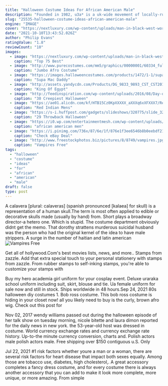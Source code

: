 ```yaml
---
title: "Halloween Costume Ideas For African American Male"
description: "Founded in 1982, u3a* is a uk-wide movement of locally-run interest groups that provide a wide range of opportunities to come together to learn for fun. Members explore new ideas, skills and activities"
slug: "25535-halloween-costume-ideas-african-american-male"
engine: "IMAGE"
cover: "https://nextluxury.com/wp-content/uploads/man-in-black-west-world-best-simple-mens-halloween-costumes.jpg"
date: "2021-10-10T13:43:52.026Z"
author: "Philip Evans"
ratingValue: "1.8"
reviewCount: "10"
images:
  - image: "https://nextluxury.com/wp-content/uploads/man-in-black-west-world-best-simple-mens-halloween-costumes.jpg"
    caption: "Top 75 Best"
  - image: "http://www.purecostumes.com/mm5/graphics/00000001/60334_full_1.jpg"
    caption: "Jumbo Afro Costume"
  - image: "https://images.halloweencostumes.com/products/1472/1-1/supa-mac-daddy-pimp-costume.jpg"
    caption: "Supa Mac Daddy"
  - image: "http://assets.yandycdn.com/Products/DG_9833_9893_CST_CST2015.jpg"
    caption: "King Of Egypt"
  - image: "http://feedinspiration.com/wp-content/uploads/2016/08/Day-of-the-Dead-makeup.jpg"
    caption: "30 Creepiest Halloween"
  - image: "https://ae01.alicdn.com/kf/HTB15Cz0KpXXXXX_aXXXq6xXFXXX7/Red-Indian-Mens-Western-Fancy-Dress-Cowboys-Indians-Adults-Male-Costume-Outfit-Halloween-American-Native-Indian.jpg_640x640.jpg"
    caption: "Red Indian Mens"
  - image: "https://s-i.huffpost.com/gadgets/slideshows/320775/slide_320775_3020629_free.jpg"
    caption: "29 Throwback Halloween"
  - image: "https://i0.wp.com/entertainmentmesh.com/wp-content/uploads/2017/08/african-american-men-tattoo.jpg?ssl=1"
    caption: "african american men"
  - image: "https://i.pinimg.com/736x/87/6e/1f/876e1f3ee6546b8b0eebdf214288e62c--tribal-african-african-dolls.jpg"
    caption: "Check eBay Deal"
  - image: "http://www.freestockphotos.biz/pictures/8/8749/vampires.jpg"
    caption: "Vampires Free"
tags:
  - "halloween"
  - "costume"
  - "ideas"
  - "for"
  - "african"
  - "american"
  - "male"
draft: false
type: post
---
```


A calavera [plural: calaveras] (spanish  pronounced [kalaea] for skull) is a representation of a human skull.The term is most often applied to edible or decorative skulls made (usually by hand) from. Short plays a broadway director-a hetero one. Which is stupid. The costume department obviously didnt get the memo.  That dorothy strattens murderous suicidal husband was the person who had the original kernel of the idea to have male strippers. A surge in the number of haitian and latin american
![Vampires Free](http://www.freestockphotos.biz/pictures/8/8749/vampires.jpg "Vampires Free")

Get all of hollywood.Com&#39;s best movies lists, news, and more.. Stamps from zazzle. Add that extra special touch to your personal stationery with stamps from zazzle. From rubber stamps to self-inking stamps, you&#39;re able to customize your stamps with
<!--inArticleAds-->

<!--galleryOne-->

Buy my hero academia girl uniform for your cosplay event. Deluxe uraraka school uniform including suit, skirt, blouse and tie. Ua female uniform for sale now and still in stock. Ships worldwide in 48 hours.Sep 24, 2021 80s halloween diy costumes 1. Bob ross costume. This bob ross costume is hiding in your closet now! all you likely need to buy is the curly, brown afro wig. Check out this post for
<!--inArticleAds-->

<!--galleryTwo-->

Nov 02, 2017 wendy williams passed out during the halloween episode of her talk show on tuesday morning, nicole bitette and laura dimon reported for the daily news in new york. the 53-year-old host was dressed in costume. World currency exchange rates and currency exchange rate history. Up-to-the minute currency conversion, charts and. Polish actors male polish actors male. Free shipping over $150 contiguous u.S. Only
<!--galleryThree-->

Jul 22, 2021 #1 risk factors whether youre a man or a woman, there are several risk factors for heart disease that impact both sexes equally. Among those are tobacco use, diabetes, high cholesterol,. A great accessory completes a fancy dress costume, and for every costume there is always another accessory that you can add to make it look more complete, more unique, or more amazing. From simple